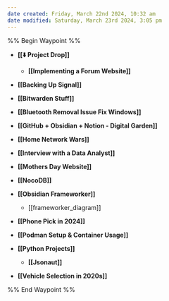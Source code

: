```yaml
---
date created: Friday, March 22nd 2024, 10:32 am
date modified: Saturday, March 23rd 2024, 3:05 pm
---
```


%% Begin Waypoint %%
- **[[⬇️ Project Drop]]**
	- **[[Implementing a Forum Website]]**
- **[[Backing Up Signal]]**
- **[[Bitwarden Stuff]]**
- **[[Bluetooth Removal Issue Fix Windows]]**

- **[[GitHub + Obsidian + Notion - Digital Garden]]**
- **[[Home Network Wars]]**
- **[[Interview with a Data Analyst]]**
- **[[Mothers Day Website]]**

- **[[NocoDB]]**
- **[[Obsidian Frameworker]]**
	- [[frameworker_diagram]]
- **[[Phone Pick in 2024]]**
- **[[Podman Setup & Container Usage]]**
- **[[Python Projects]]**
	- **[[Jsonaut]]**
- **[[Vehicle Selection in 2020s]]**

%% End Waypoint %%